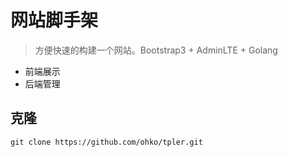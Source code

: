 # 网站脚手架

> 方便快速的构建一个网站。Bootstrap3 + AdminLTE + Golang

- 前端展示
- 后端管理

## 克隆
```
git clone https://github.com/ohko/tpler.git
```